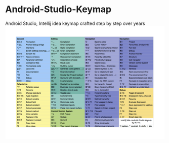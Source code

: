 # Android-Studio-Keymap
Android Studio, Intellij idea  keymap crafted step by step over years
![Keymap](KeymapEliFox.jpg)
